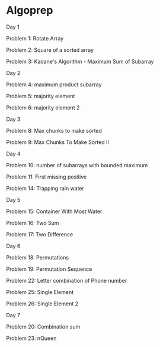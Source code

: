 # Algoprep
Day 1

Problem 1: Rotate Array

Problem 2: Square of a sorted array

Problem 3: Kadane's Algorithm - Maximum Sum of Subarray

Day 2

Problem 4: maximum product subarray

Problem 5: majority element

Problem 6: majority element 2

Day 3

Problem 8: Max chunks to make sorted

Problem 9: Max Chunks To Make Sorted II

Day 4

Problem 10: number of subarrays with bounded maximum

Problem 11: First missing positive

Problem 14: Trapping rain water

Day 5

Problem 15: Container With Most Water

Problem 16: Two Sum

Problem 17: Two Difference

Day 6

Problem 18: Permutations

Problem 19: Permutation Sequence

Problem 22: Letter combination of Phone number

Problem 25: Single Element

Problem 26: Single Element 2

Day 7

Problem 20: Combination sum

Problem 23: nQueen
